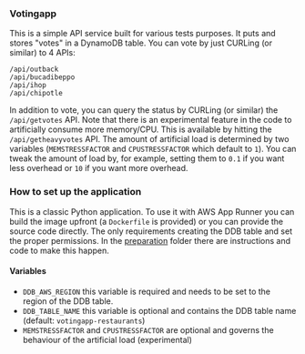 ### Votingapp

This is a simple API service built for various tests purposes. It puts and stores "votes" in a DynamoDB table. You can vote by just CURLing (or similar) to 4 APIs: 
```
/api/outback
/api/bucadibeppo
/api/ihop
/api/chipotle
```
In addition to vote, you can query the status by CURLing (or similar) the `/api/getvotes` API. Note that there is an experimental feature in the code to artificially consume more memory/CPU. This is available by hitting the `/api/getheavyvotes` API. The amount of artificial load is determined by two variables (`MEMSTRESSFACTOR` and `CPUSTRESSFACTOR` which default to `1`). You can tweak the amount of load by, for example, setting them to `0.1` if you want less overhead or `10` if you want more overhead. 

### How to set up the application

This is a classic Python application. To use it with AWS App Runner you can build the image upfront (a `Dockerfile` is provided) or you can provide the source code directly. The only requirements creating the DDB table and set the proper permissions. In the [preparation](/preparation) folder there are instructions and code to make this happen. 

#### Variables

- `DDB_AWS_REGION` this variable is required and needs to be set to the region of the DDB table.
- `DDB_TABLE_NAME` this variable is optional and contains the DDB table name (default: `votingapp-restaurants`)
- `MEMSTRESSFACTOR` and `CPUSTRESSFACTOR` are optional and governs the behaviour of the artificial load (experimental)




